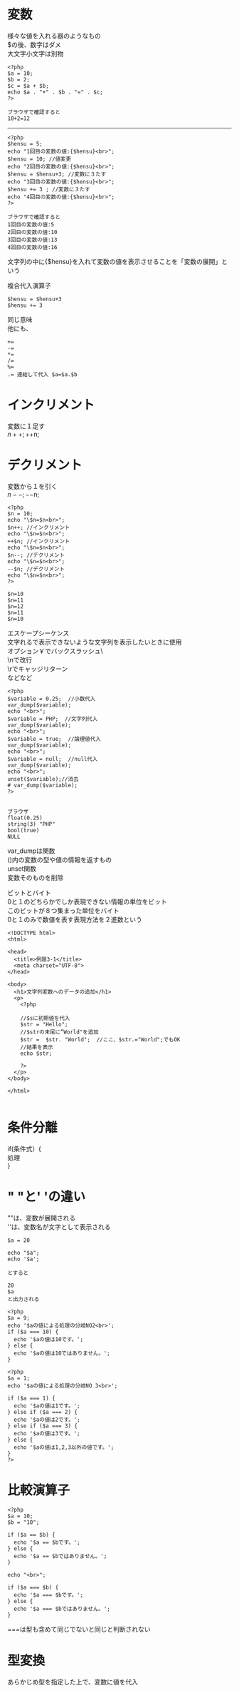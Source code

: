 # 変数 
様々な値を入れる器のようなもの  
$の後、数字はダメ  
大文字小文字は別物  

```
<?php
$a = 10;
$b = 2;
$c = $a + $b;
echo $a . "+" . $b . "=" . $c;
?>

ブラウザで確認すると
10+2=12
```
***
```
<?php
$hensu = 5;
echo "1回目の変数の値:{$hensu}<br>";
$hensu = 10; //値変更
echo "2回目の変数の値:{$hensu}<br>";
$hensu = $hensu+3; //変数に３たす
echo "3回目の変数の値:{$hensu}<br>";
$hensu += 3 ; //変数に３たす
echo "4回目の変数の値:{$hensu}<br>";
?>

ブラウザで確認すると
1回目の変数の値:5
2回目の変数の値:10
3回目の変数の値:13
4回目の変数の値:16
```
文字列の中に{$hensu}を入れて変数の値を表示させることを「変数の展開」という  

複合代入演算子  
```
$hensu = $hensu+3  
$hensu += 3
```
同じ意味  
他にも、
```
+=
-=
*=
/=
%=
.= 連結して代入 $a=$a.$b
```

# インクリメント   
変数に１足す  
$n++; ++$n;  

# デクリメント   
変数から１を引く  
$n--; --$n;  

```
<?php
$n = 10;
echo "\$n=$n<br>";
$n++; //インクリメント 
echo "\$n=$n<br>";
++$n; //インクリメント 
echo "\$n=$n<br>";
$n--; //デクリメント 
echo "\$n=$n<br>";
--$n; //デクリメント 
echo "\$n=$n<br>";
?>

$n=10
$n=11
$n=12
$n=11
$n=10
```
エスケープシーケンス  
文字れるで表示できないような文字列を表示したいときに使用  
オプション￥でバックスラッシュ\  
\nで改行  
\rでキャッジリターン  
などなど  

```
<?php
$variable = 0.25;  //小数代入
var_dump($variable);
echo "<br>";
$variable = PHP;  //文字列代入
var_dump($variable);
echo "<br>";
$variable = true;  //論理値代入
var_dump($variable);
echo "<br>";
$variable = null;  //null代入
var_dump($variable);
echo "<br>";
unset($variable);//消去
# var_dump($variable);
?>


ブラウザ
float(0.25)
string(3) "PHP"
bool(true)
NULL
```
var_dumpは関数   
()内の変数の型や値の情報を返すもの    
unset関数  
変数そのものを削除  


ビットとバイト  
0と１のどちらかでしか表現できない情報の単位をビット  
このビットが８つ集まった単位をバイト  
0と１のみで数値を表す表現方法を２進数という  
```
<!DOCTYPE html>
<html>

<head>
  <title>例題3-1</title>
  <meta charset="UTF-8">
</head>

<body>
  <h1>文字列変数へのデータの追加</h1>
  <p>
    <?php

    //$sに初期値を代入
    $str = "Hello";
    //$strの末尾に”World"を追加
    $str =  $str. "World";  //ここ、$str.="World";でもOK 
    //結果を表示
    echo $str;

    ?>
  </p>
</body>

</html>
 
```
# 条件分離  
if(条件式）{  
処理  
}  
# " "と' 'の違い  
""は、変数が展開される  
''は、変数名が文字として表示される  
```
$a = 20

echo "$a";
echo '$a';

とすると

20
$a
と出力される
```
```
<?php
$a = 9;
echo '$aの値による処理の分岐NO2<br>';
if ($a === 10) {
  echo '$aの値は10です。';
} else {
  echo '$aの値は10ではありません。';
}
```
```
<?php
$a = 1;
echo '$aの値による処理の分岐NO 3<br>';

if ($a === 1) {
  echo '$aの値は1です。';
} else if ($a === 2) {
  echo '$aの値は2です。';
} else if ($a === 3) {
  echo '$aの値は3です。';
} else {
  echo '$aの値は1,2,3以外の値です。';
}
?>
```
# 比較演算子  

```
<?php
$a = 10;
$b = "10";

if ($a == $b) {
  echo '$a == $bです。';
} else {
  echo '$a == $bではありません。';
}

echo "<br>";

if ($a === $b) {
  echo '$a === $bです。';
} else {
  echo '$a === $bではありません。';
}
```
===は型も含めて同じでないと同じと判断されない  
# 型変換  
あらかじめ型を指定した上で、変数に値を代入  
